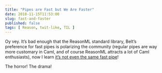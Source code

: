 ```yaml
---
title: "Pipes are Fast but We Are Faster"
date: 2018-11-15T11:53:00
slug: fast-and-faster
published: false
tags: [ Reason, twit-like, TIL ]
---
```


Oy vey. It’s bad enough that the ReasonML standard library, Belt’s preference for fast pipes is polarizing the community (regular pipes are way more customary in Caml, and of course ReasonML attracts a lot of Caml enthusiasts), now I learn [it’s not even the same fast pipe](https://github.com/facebook/reason/issues/2118#issuecomment-411529634)!

The horror! The drama!
